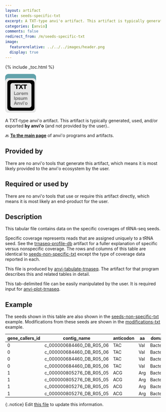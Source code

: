 ```yaml
---
layout: artifact
title: seeds-specific-txt
excerpt: A TXT-type anvi'o artifact. This artifact is typically generated, used, and/or exported by anvi'o (and not provided by the user)..
categories: [anvio]
comments: false
redirect_from: /m/seeds-specific-txt
image:
  featurerelative: ../../../images/header.png
  display: true
---
```



{% include _toc.html %}


<img src="../../images/icons/TXT.png" alt="TXT" style="width:100px; border:none" />

A TXT-type anvi'o artifact. This artifact is typically generated, used, and/or exported **by anvi'o** (and not provided by the user)..

🔙 **[To the main page](../../)** of anvi'o programs and artifacts.

## Provided by


There are no anvi'o tools that generate this artifact, which means it is most likely provided to the anvi'o ecosystem by the user.


## Required or used by


There are no anvi'o tools that use or require this artifact directly, which means it is most likely an end-product for the user.


## Description

This tabular file contains data on the specific coverages of tRNA-seq seeds.

Specific coverage represents reads that are assigned uniquely to a tRNA seed. See the <span class="artifact-n">[trnaseq-profile-db](/help/main/artifacts/trnaseq-profile-db)</span> artifact for a fuller explanation of specific versus nonspecific coverage. The rows and columns of this table are identical to <span class="artifact-n">[seeds-non-specific-txt](/help/main/artifacts/seeds-non-specific-txt)</span> except the type of coverage data reported in each.

This file is produced by <span class="artifact-p">[anvi-tabulate-trnaseq](/help/main/programs/anvi-tabulate-trnaseq)</span>. The artifact for that program describes this and related tables in detail.

This tab-delimited file can be easily manipulated by the user. It is required input for <span class="artifact-p">[anvi-plot-trnaseq](/help/main/programs/anvi-plot-trnaseq)</span>.

## Example

The seeds shown in this table are also shown in the <span class="artifact-n">[seeds-non-specific-txt](/help/main/artifacts/seeds-non-specific-txt)</span> example. Modifications from these seeds are shown in the <span class="artifact-n">[modifications-txt](/help/main/artifacts/modifications-txt)</span> example.

| gene_callers_id | contig_name | anticodon | aa | domain | phylum | class | order | family | genus | species | taxon_percent_id | sample_name | mean_coverage | relative_mean_coverage | relative_discriminator_coverage | 0 | 1 | 2 | 3 | 4 | 5 | 6 | 7 | 8 | 9 | 10 | 11 | 12 | 13 | 14 | 15 | 16 | 17 | 17a | 18 | 19 | 20 | 20a | 20b | 21 | 22 | 23 | 24 | 25 | 26 | 27 | 28 | 29 | 30 | 31 | 32 | 33 | 34 | 35 | 36 | 37 | 38 | 39 | 40 | 41 | 42 | 43 | 44.01 | 44.02 | 44.03 | 44.04 | 44.05 | 44.06 | 44.07 | 44.08 | 44.09 | 44.1 | 44.11 | 44.12 | 44.13 | 44.14 | 44.15 | 44.16 | 44.17 | 44.18 | 44.19 | 44.2 | 44.21 | 44.22 | 44.23 | 49 | 50 | 51 | 52 | 53 | 54 | 55 | 56 | 57 | 58 | 59 | 60 | 61 | 62 | 63 | 64 | 65 | 66 | 67 | 68 | 69 | 70 | 71 | 72 | 73 |
| --- | --- | --- | --- | --- | --- | --- | --- | --- | --- | --- | --- | --- | --- | --- | --- | --- | --- | --- | --- | --- | --- | --- | --- | --- | --- | --- | --- | --- | --- | --- | --- | --- | --- | --- | --- | --- | --- | --- | --- | --- | --- | --- | --- | --- | --- | --- | --- | --- | --- | --- | --- | --- | --- | --- | --- | --- | --- | --- | --- | --- | --- | --- | --- | --- | --- | --- | --- | --- | --- | --- | --- | --- | --- | --- | --- | --- | --- | --- | --- | --- | --- | --- | --- | --- | --- | --- | --- | --- | --- | --- | --- | --- | --- | --- | --- | --- | --- | --- | --- | --- | --- | --- | --- | --- | --- | --- | --- | --- | --- | --- |
0 | c_000000684460_DB_R05_06 | TAC | Val | Bacteria | Firmicutes | Clostridia | Lachnospirales | Lachnospiraceae |  |  | 100 | DB_01 | 71456.2 | 0.25805309 | 0.2578848 |  | 71392 | 71398 | 71398 | 71400 | 71413 | 71414 | 71414 | 71414 | 71419 | 71425 | 71426 | 71426 | 71426 | 71437 | 71445 | 71451 | 71451 |  | 71451 | 71455 | 71457 |  |  | 71460 | 71467 | 71467 | 71471 | 71468 | 71470 | 71470 | 71470 | 71475 | 71489 | 71540 | 71534 | 71529 | 71606 | 71579 | 71582 | 71583 | 71586 | 71586 | 71583 | 71583 | 71583 | 71585 | 71584 | 71584 | 71584 | 71587 | 71587 |  |  |  |  |  |  |  |  |  |  |  |  |  |  |  |  |  |  | 71586 | 71586 | 71572 | 71572 | 71570 | 71504 | 71505 | 71504 | 71503 | 71503 | 71503 | 71503 | 71503 | 71503 | 71503 | 71503 | 71502 | 71500 | 71500 | 71500 | 71497 | 71496 | 71488 | 71466 | 68324 |
0 | c_000000684460_DB_R05_06 | TAC | Val | Bacteria | Firmicutes | Clostridia | Lachnospirales | Lachnospiraceae |  |  | 100 | DB_03 | 87746.6 | 0.22523292 | 0.22512637 |  | 87568 | 87582 | 87588 | 87594 | 87598 | 87599 | 87596 | 87597 | 87598 | 87606 | 87608 | 87611 | 87611 | 87611 | 87612 | 87615 | 87615 |  | 87614 | 87614 | 87616 |  |  | 87617 | 87619 | 87619 | 87620 | 87620 | 87620 | 87621 | 87619 | 87620 | 87630 | 87689 | 87683 | 87694 | 87732 | 87898 | 87912 | 87921 | 87925 | 87926 | 87926 | 87926 | 87931 | 87924 | 87925 | 87929 | 87981 | 87986 | 87986 |  |  |  |  |  |  |  |  |  |  |  |  |  |  |  |  |  |  | 87985 | 87985 | 87981 | 87980 | 87978 | 87952 | 87952 | 87951 | 87952 | 87954 | 87952 | 87950 | 87946 | 87946 | 87946 | 87943 | 87941 | 87939 | 87939 | 87939 | 87936 | 87935 | 87929 | 87909 | 84530 |
0 | c_000000684460_DB_R05_06 | TAC | Val | Bacteria | Firmicutes | Clostridia | Lachnospirales | Lachnospiraceae |  |  | 100 | DB_05 | 29533 | 0.22692849 | 0.22190602 |  | 29490 | 29494 | 29499 | 29509 | 29516 | 29516 | 29518 | 29521 | 29525 | 29528 | 29536 | 29536 | 29536 | 29538 | 29539 | 29547 | 29550 |  | 29550 | 29549 | 29553 |  |  | 29552 | 29552 | 29553 | 29552 | 29553 | 29553 | 29549 | 29550 | 29552 | 29553 | 29564 | 29561 | 29559 | 29638 | 29605 | 29602 | 29604 | 29607 | 29607 | 29607 | 29608 | 29607 | 29607 | 29607 | 29607 | 29607 | 29609 | 29609 |  |  |  |  |  |  |  |  |  |  |  |  |  |  |  |  |  |  | 29609 | 29609 | 29606 | 29606 | 29605 | 29601 | 29601 | 29601 | 29601 | 29601 | 29599 | 29599 | 29599 | 29599 | 29596 | 29596 | 29597 | 29595 | 29595 | 29594 | 29593 | 29504 | 29486 | 29451 | 26980 |
0 | c_000000684460_DB_R05_06 | TAC | Val | Bacteria | Firmicutes | Clostridia | Lachnospirales | Lachnospiraceae |  |  | 100 | DB_07 | 47065 | 0.181019 | 0.18087983 |  | 47078 | 47087 | 47105 | 47113 | 47114 | 47114 | 47114 | 47116 | 47124 | 47127 | 47129 | 47129 | 47131 | 47133 | 47139 | 47139 | 47139 |  | 47135 | 47138 | 47141 |  |  | 47145 | 47142 | 47147 | 47145 | 47145 | 47142 | 47143 | 47135 | 47134 | 47133 | 47154 | 47125 | 47093 | 47111 | 47051 | 47058 | 47067 | 47071 | 47073 | 47072 | 47069 | 47069 | 47069 | 47072 | 47072 | 47073 | 47073 | 47074 |  |  |  |  |  |  |  |  |  |  |  |  |  |  |  |  |  |  | 47074 | 47074 | 47073 | 47069 | 47069 | 47042 | 47043 | 47042 | 47038 | 47042 | 47042 | 47042 | 47042 | 47041 | 47041 | 47040 | 47040 | 47040 | 47040 | 47040 | 47033 | 47032 | 47031 | 47018 | 45352 |
1 | c_000000805276_DB_R05_05 | ACG | Arg | Bacteria | Firmicutes |  |  |  |  |  | 98.649 | DB_01 | 142.4 | 0.00051437 | 0.00052465 |  | 141 | 142 | 142 | 142 | 142 | 142 | 142 | 142 | 142 | 142 | 142 | 142 | 142 | 142 | 142 | 142 | 142 |  | 142 | 142 | 142 | 142 |  | 142 | 142 | 142 | 142 | 142 | 142 | 142 | 142 | 142 | 142 | 142 | 142 | 141 | 141 | 143 | 143 | 143 | 143 | 143 | 143 | 143 | 143 | 143 | 143 | 143 | 143 | 143 | 143 |  |  |  |  |  |  |  |  |  |  |  |  |  |  |  |  |  |  | 143 | 143 | 143 | 143 | 143 | 143 | 143 | 143 | 143 | 143 | 143 | 143 | 143 | 143 | 143 | 143 | 143 | 143 | 143 | 143 | 143 | 143 | 143 | 143 | 139 |
1 | c_000000805276_DB_R05_05 | ACG | Arg | Bacteria | Firmicutes |  |  |  |  |  | 98.649 | DB_03 | 1006.4 | 0.00258316 | 0.00249815 |  | 1010 | 1010 | 1010 | 1010 | 1011 | 1011 | 1011 | 1011 | 1011 | 1010 | 1010 | 1010 | 1010 | 1010 | 1010 | 1010 | 1011 |  | 1011 | 1011 | 1014 | 1014 |  | 1014 | 1014 | 1014 | 1014 | 1014 | 1014 | 1014 | 1014 | 1014 | 1014 | 1014 | 1014 | 1013 | 1012 | 1012 | 1003 | 1003 | 1003 | 1003 | 1003 | 1003 | 1003 | 1003 | 1003 | 1003 | 1003 | 1003 | 1003 |  |  |  |  |  |  |  |  |  |  |  |  |  |  |  |  |  |  | 1003 | 1003 | 1003 | 1003 | 1003 | 1003 | 1003 | 1003 | 1003 | 1003 | 1003 | 1003 | 1003 | 1003 | 1003 | 1003 | 1003 | 1003 | 1003 | 1003 | 1003 | 1003 | 998 | 998 | 938 |
1 | c_000000805276_DB_R05_05 | ACG | Arg | Bacteria | Firmicutes |  |  |  |  |  | 98.649 | DB_05 | 297.5 | 0.00228586 | 0.00285402 |  | 225 | 227 | 227 | 227 | 227 | 227 | 225 | 228 | 228 | 230 | 230 | 230 | 230 | 230 | 230 | 230 | 230 |  | 230 | 230 | 230 | 230 |  | 232 | 232 | 232 | 232 | 232 | 232 | 232 | 232 | 232 | 232 | 232 | 232 | 232 | 232 | 232 | 233 | 238 | 360 | 367 | 367 | 367 | 370 | 370 | 370 | 370 | 370 | 370 | 370 |  |  |  |  |  |  |  |  |  |  |  |  |  |  |  |  |  |  | 370 | 370 | 370 | 370 | 370 | 370 | 370 | 370 | 370 | 370 | 370 | 370 | 370 | 370 | 370 | 370 | 370 | 370 | 370 | 370 | 370 | 370 | 362 | 362 | 347 |
1 | c_000000805276_DB_R05_05 | ACG | Arg | Bacteria | Firmicutes |  |  |  |  |  | 98.649 | DB_07 | 120 | 0.00046169 | 0.00046664 |  | 116 | 116 | 116 | 116 | 116 | 116 | 116 | 116 | 116 | 119 | 119 | 119 | 118 | 118 | 118 | 118 | 118 |  | 119 | 122 | 126 | 126 |  | 126 | 126 | 126 | 126 | 126 | 126 | 126 | 126 | 126 | 126 | 126 | 124 | 124 | 122 | 123 | 120 | 120 | 120 | 120 | 119 | 119 | 119 | 119 | 119 | 119 | 119 | 119 | 119 |  |  |  |  |  |  |  |  |  |  |  |  |  |  |  |  |  |  | 119 | 119 | 119 | 119 | 119 | 119 | 119 | 119 | 119 | 119 | 119 | 119 | 119 | 119 | 119 | 119 | 119 | 119 | 119 | 119 | 119 | 119 | 117 | 117 | 117 |


{:.notice}
Edit [this file](https://github.com/merenlab/anvio/tree/master/anvio/docs/artifacts/seeds-specific-txt.md) to update this information.

